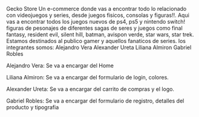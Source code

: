 Gecko Store
Un e-commerce donde vas a encontrar todo lo relacionado con videojuegos y series,
desde juegos fisicos, consolas y figuras!!.
Aqui vas a encontrar todos los juegos nuevos de ps4, ps5 y nintendo switch!
figuras de pesonajes de diferentes sagas de seres y juegos como final fantasy, resident evil, silent hill, batman, avispon verde, star wars, star trek.
Estamos destinados al publico gamer y aquellos fanaticos de series.
los integrantes somos:
Alejandro Vera
Alexander Ureta
Liliana Almiron
Gabriel Robles

Alejandro Vera:
Se va a encargar del Home

Liliana Almiron:
Se va a encargar del formulario de login, colores.

Alexander Ureta:
Se va a encargar del carrito de compras y el logo.

Gabriel Robles:
Se va a encargar del formulario de registro, detalles del producto y tipografia

#  